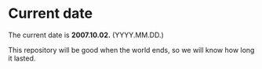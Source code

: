 # Current date

The current date is **2007.10.02.** (YYYY.MM.DD.)

This repository will be good when the world ends, so we will know how long it lasted.